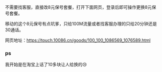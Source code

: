 
不需要找客服，直接改8元保号套餐，打开下面网页，登录后即可操作更换8元保号套餐。

移动的这个8元保号有点坑爹，只给100M流量或者找客服办理的只给20分钟还是30通话。

网页地址：https://touch.10086.cn/goods/100_100_1086569_1076589.html

### ps
我开始是在淘宝上话了10多块让人给换的😢